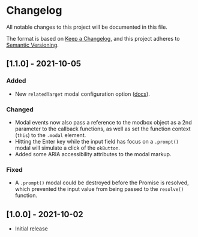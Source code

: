 # Changelog
All notable changes to this project will be documented in this file.

The format is based on [Keep a Changelog](https://keepachangelog.com/), and this project adheres to [Semantic Versioning](https://semver.org/).


## [1.1.0] - 2021-10-05
### Added
- New `relatedTarget` modal configuration option ([docs](https://erobertson42.github.io/bootstrap-modbox/docs.html#options-relatedTarget)).

### Changed
- Modal events now also pass a reference to the modbox object as a 2nd parameter to the callback functions, as well as set the function context (`this`) to the `.modal` element.
- Hitting the Enter key while the input field has focus on a `.prompt()` modal will simulate a click of the `okButton`.
- Added some ARIA accessibility attributes to the modal markup.

### Fixed
- A `.prompt()` modal could be destroyed before the Promise is resolved, which prevented the input value from being passed to the `resolve()` function.


## [1.0.0] - 2021-10-02
- Initial release
